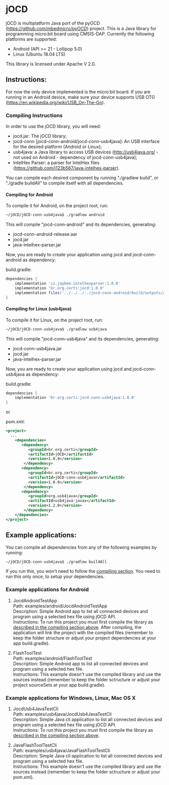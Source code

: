 # jOCD

jOCD is multiplatform Java port of the pyOCD (https://github.com/mbedmicro/pyOCD) project. This is a Java library for programming micro:bit board using CMSIS-DAP. Currently the following platforms are supported:

* Android (API >= 21 - Lollipop 5.0)
* Linux (Ubuntu 18.04 LTS)

This library is licensed under Apache V 2.0.

## Instructions:

For now the only device implemented is the micro:bit board.
If you are running in an Android device, make sure your device supports USB OTG (https://en.wikipedia.org/wiki/USB_On-The-Go).

### Compiling Instructions

In order to use the jOCD library, you will need:

* jocd.jar: The jOCD library;
* jocd-conn [jocd-conn-android/jocd-conn-usb4java]: An USB interface for the desired platform (Android or Linux);
* usb4java: a Java library to access USB devices (http://usb4java.org/ - not used on Android - dependency of jocd-conn-usb4java);
* IntelHex Parser: a parser for IntelHex files (https://github.com/j123b567/java-intelhex-parser).

You can compile each desired component by running "./gradlew build", or "./gradle buildAll" to compile itself with all dependencies.

#### Compiling for Android 

To compile it for Android, on the project root, run:
```bash
~/jOCD/jOCD-conn-usb4java$ ./gradlew android
```
This will compile "jocd-conn-android" and its dependencies, generating:

* jocd-conn-android-release.aar
* jocd.jar 
* java-intelhex-parser.jar

Now, you are ready to create your application using jocd and jocd-conn-android as dependency:

build.gradle:
```groovy
dependencies {
    implementation 'cz.jaybee:intelhexparser:1.0.0'
    implementation 'br.org.certi:jocd:1.0.0'
    implementation files('../../../../jocd-conn-android/build/outputs/aar/jocd-conn-android-release.aar')
}
```

#### Compiling for Linux (usb4java)

To compile it for Linux, on the project root, run: 
```bash
~/jOCD/jOCD-conn-usb4java$ ./gradlew usb4java
```
This will compile "jocd-conn-usb4java" and its dependencies, generating:

* jocd-conn-usb4java.jar
* jocd.jar 
* java-intelhex-parser.jar

Now, you are ready to create your application using jocd and jocd-conn-usb4java as dependency:

build.gradle:
```groovy
dependencies {
    implementation 'br.org.certi:jocd-conn-usb4java:1.0.0'
}
```

or

pom.xml:
```xml
<project>
  ...
    <dependencies>
       <dependency>
          <groupId>br.org.certi</groupId>
          <artifactId>jOCD</artifactId>
          <version>1.0.0</version>
        </dependency>
       <dependency>
          <groupId>br.org.certi</groupId>
          <artifactId>jOCD-conn-usb4java</artifactId>
          <version>1.0.0</version>
        </dependency>
       <dependency>
          <groupId>org.usb4java</groupId>
          <artifactId>usb4java-javax</artifactId>
          <version>1.2.0</version>
        </dependency>
    </dependencies>
</project>
```

## Example applications:

You can compile all dependencies from any of the following examples by running:
```bash
~/jOCD/jOCD-conn-usb4java$ ./gradlew buildAll
```
If you run this, you won't need to follow the [compiling section](#compiling).
You need to run this only once, to setup your dependencies.

### Example applications for Android

1. JocdAndroidTestApp
<br />Path: examples/android/JocdAndroidTestApp
<br />Description: Simple Android app to list all connected devices and program using a selected hex file using jOCD API.
<br />Instructions: To run this project you must first compile the library as [described in the compiling section above](#compiling-for-Android). After compiling, the application will link the project with the compiled files (remember to keep the folder structure or adjust your project dependencies at your app build.gradle).

2. FlashToolTest
<br />Path: examples/android/FlashToolTest
<br />Description: Simple Android app to list all connected devices and program using a selected hex file. 
<br />Instructions: This example doesn't use the compiled library and use the sources instead (remember to keep the folder sctructure or adjust your project sourceSets at your app build.gradle).

### Example applications for Windows, Linux, Mac OS X

1. JocdUsb4JavaTestCli
<br />Path: examples/usb4java/JocdUsb4JavaTestCli
<br />Description: Simple Java cli application to list all connected devices and program using a selected hex file using jOCD API.
<br />Instructions: To run this project you must first compile the library as [described in the compiling section above](#compiling-for-Windows,-Linux,-Mac-OS-X). 

1. JavaFlashToolTestCli
<br />Path: examples/usb4java/JavaFlashToolTestCli
<br />Description: Simple Java cli application to list all connected devices and program using a selected hex file. 
<br />Instructions: This example doesn't use the compiled library and use the sources instead (remember to keep the folder sctructure or adjust your pom.xml).
